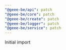 ```yaml
---
"@geee-be/api": patch
"@geee-be/core": patch
"@geee-be/create": patch
"@geee-be/logger": patch
"@geee-be/service": patch
---
```


Initial import
